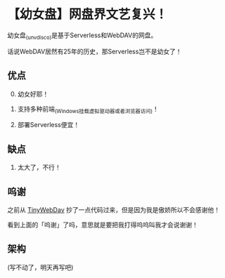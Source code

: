 # 【幼女盘】网盘界文艺复兴！

幼女盘<sub>(unvdisco)</sub>是基于Serverless和WebDAV的网盘。

话说WebDAV居然有25年的历史，那Serverless岂不是幼女了！


## 优点

0. 幼女好耶！

1. 支持多种前端<sub>(Windows挂载虚拟驱动器或者浏览器访问)</sub>！

2. 部署Serverless便宜！


## 缺点

1. 太大了，不行！


## 呜谢

之前从 [TinyWebDav](https://github.com/wolf71/TinyWebDav) 抄了一点代码过来，但是因为我是傲娇所以不会感谢他！

看到上面的「呜谢」了吗，意思就是要把我打得呜呜叫我才会说谢谢！


## 架构

(写不动了，明天再写吧)

